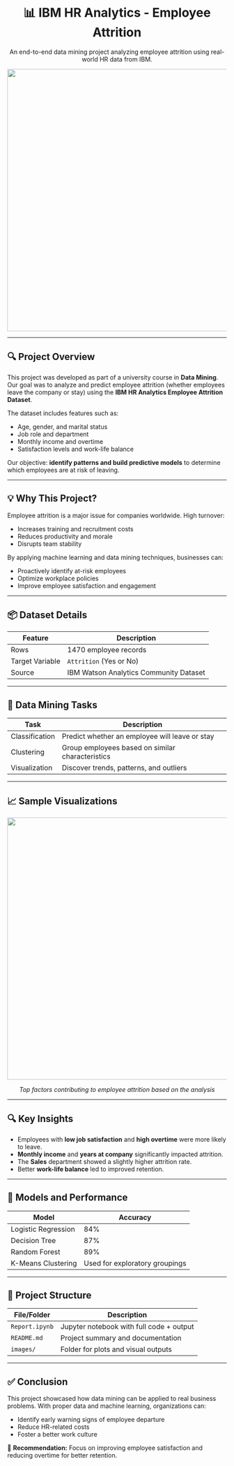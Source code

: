 <h1 align="center">📊 IBM HR Analytics - Employee Attrition</h1>

<p align="center">
  An end-to-end data mining project analyzing employee attrition using real-world HR data from IBM.
</p>

<p align="center">
  <img src="https://miro.medium.com/v2/resize:fit:800/format:webp/1*iErTzbn9p5ChCNmJcS3SSg.png" width="600"/>
</p>

---

## 🔍 Project Overview

This project was developed as part of a university course in **Data Mining**. Our goal was to analyze and predict employee attrition (whether employees leave the company or stay) using the **IBM HR Analytics Employee Attrition Dataset**.

The dataset includes features such as:
- Age, gender, and marital status
- Job role and department
- Monthly income and overtime
- Satisfaction levels and work-life balance

Our objective: **identify patterns and build predictive models** to determine which employees are at risk of leaving.

---

## 💡 Why This Project?

Employee attrition is a major issue for companies worldwide. High turnover:
- Increases training and recruitment costs
- Reduces productivity and morale
- Disrupts team stability

By applying machine learning and data mining techniques, businesses can:
- Proactively identify at-risk employees
- Optimize workplace policies
- Improve employee satisfaction and engagement

---

## 📦 Dataset Details

| Feature             | Description                                |
|--------------------|--------------------------------------------|
| Rows               | 1470 employee records                      |
| Target Variable    | `Attrition` (Yes or No)                    |
| Source             | IBM Watson Analytics Community Dataset     |

---

## 🧠 Data Mining Tasks

| Task            | Description                                                |
|-----------------|------------------------------------------------------------|
| Classification  | Predict whether an employee will leave or stay            |
| Clustering      | Group employees based on similar characteristics          |
| Visualization   | Discover trends, patterns, and outliers                   |

---

## 📈 Sample Visualizations

<p align="center">
  <img src="images/attrition_factors.png" width="600"/>
</p>

<p align="center">
  <i>Top factors contributing to employee attrition based on the analysis</i>
</p>

---

## 🔍 Key Insights

- Employees with **low job satisfaction** and **high overtime** were more likely to leave.
- **Monthly income** and **years at company** significantly impacted attrition.
- The **Sales** department showed a slightly higher attrition rate.
- Better **work-life balance** led to improved retention.

---

## 🤖 Models and Performance

| Model                | Accuracy |
|----------------------|----------|
| Logistic Regression  | 84%      |
| Decision Tree        | 87%      |
| Random Forest        | 89%      |
| K-Means Clustering   | Used for exploratory groupings |

---

## 📂 Project Structure

| File/Folder           | Description                              |
|-----------------------|------------------------------------------|
| `Report.ipynb`        | Jupyter notebook with full code + output |
| `README.md`           | Project summary and documentation        |
| `images/`             | Folder for plots and visual outputs      |

---

## ✅ Conclusion

This project showcased how data mining can be applied to real business problems.
With proper data and machine learning, organizations can:
- Identify early warning signs of employee departure
- Reduce HR-related costs
- Foster a better work culture

📌 **Recommendation:** Focus on improving employee satisfaction and reducing overtime for better retention.


